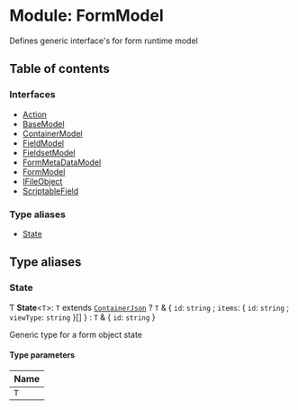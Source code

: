 # Module: FormModel

Defines generic interface's for form runtime model

## Table of contents

### Interfaces

- [Action](../interfaces/FormModel.Action.md)
- [BaseModel](../interfaces/FormModel.BaseModel.md)
- [ContainerModel](../interfaces/FormModel.ContainerModel.md)
- [FieldModel](../interfaces/FormModel.FieldModel.md)
- [FieldsetModel](../interfaces/FormModel.FieldsetModel.md)
- [FormMetaDataModel](../interfaces/FormModel.FormMetaDataModel.md)
- [FormModel](../interfaces/FormModel.FormModel-1.md)
- [IFileObject](../interfaces/FormModel.IFileObject.md)
- [ScriptableField](../interfaces/FormModel.ScriptableField.md)

### Type aliases

- [State](FormModel.md#state)

## Type aliases

### State

Ƭ **State**<`T`\>: `T` extends [`ContainerJson`](FormJsonTypes.md#containerjson) ? `T` & { `id`: `string` ; `items`: { `id`: `string` ; `viewType`: `string`  }[]  } : `T` & { `id`: `string`  }

Generic type for a form object state

#### Type parameters

| Name |
| :------ |
| `T` |
